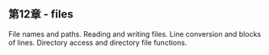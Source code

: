 ## 第12章 - files

File names and paths. Reading and writing files. Line conversion and blocks of lines. Directory access and directory file functions.